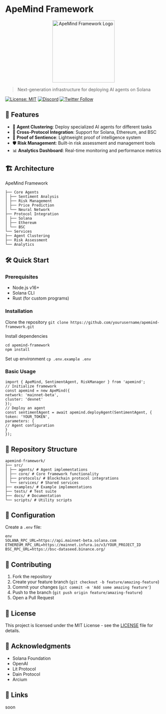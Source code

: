 # ApeMind Framework

<p align="center">
  <img src="assets/apemind-logo.png" alt="ApeMind Framework Logo" width="200"/>
</p>

> Next-generation infrastructure for deploying AI agents on Solana

[![License: MIT](https://img.shields.io/badge/License-MIT-yellow.svg)](https://opensource.org/licenses/MIT)
[![Discord](https://img.shields.io/discord/9tBWMyRZ)]([https://discord.gg/your-invite](https://discord.gg/9tBWMyRZ))
[![Twitter Follow](https://img.shields.io/twitter/follow/apeoutmeme?style=social)](https://twitter.com/apeoutmeme)

## 🚀 Features

- 🤖 **Agent Clustering**: Deploy specialized AI agents for different tasks
- 🔄 **Cross-Protocol Integration**: Support for Solana, Ethereum, and BSC
- 🧠 **Proof of Sentience**: Lightweight proof of intelligence system
- 🛡️ **Risk Management**: Built-in risk assessment and management tools
- 📊 **Analytics Dashboard**: Real-time monitoring and performance metrics

## 🏗️ Architecture
ApeMind Framework
```
├── Core Agents
│ ├── Sentiment Analysis
│ ├── Risk Management
│ ├── Price Prediction
│ └── Neural Network
├── Protocol Integration
│ ├── Solana
│ ├── Ethereum
│ └── BSC
└── Services
├── Agent Clustering
├── Risk Assessment
└── Analytics
```


## 🛠️ Quick Start

### Prerequisites

- Node.js v16+
- Solana CLI
- Rust (for custom programs)

### Installation
Clone the repository
`git clone https://github.com/yourusername/apemind-framework.git`

Install dependencies
```
cd apemind-framework
npm install
```

Set up environment
`cp .env.example .env`

### Basic Usage
```
import { ApeMind, SentimentAgent, RiskManager } from 'apemind';
// Initialize framework
const apemind = new ApeMind({
network: 'mainnet-beta',
cluster: 'devnet'
});
// Deploy an agent
const sentimentAgent = await apemind.deployAgent(SentimentAgent, {
token: 'YOUR_TOKEN',
parameters: {
// Agent configuration
}
});
```

## 📁 Repository Structure
```
apemind-framework/
├── src/
│ ├── agents/ # Agent implementations
│ ├── core/ # Core framework functionality
│ ├── protocols/ # Blockchain protocol integrations
│ └── services/ # Shared services
├── examples/ # Example implementations
├── tests/ # Test suite
├── docs/ # Documentation
└── scripts/ # Utility scripts
```

## 🔧 Configuration

Create a `.env` file:
```
env
SOLANA_RPC_URL=https://api.mainnet-beta.solana.com
ETHEREUM_RPC_URL=https://mainnet.infura.io/v3/YOUR_PROJECT_ID
BSC_RPC_URL=https://bsc-dataseed.binance.org/
```

## 🤝 Contributing

1. Fork the repository
2. Create your feature branch (`git checkout -b feature/amazing-feature`)
3. Commit your changes (`git commit -m 'Add some amazing feature'`)
4. Push to the branch (`git push origin feature/amazing-feature`)
5. Open a Pull Request

## 📄 License

This project is licensed under the MIT License - see the [LICENSE](https://opensource.org/licenses/MIT) file for details.

## 🙏 Acknowledgments

- Solana Foundation
- OpenAI
- Lit Protocol
- Dain Protocol
- Arcium

## 🔗 Links
soon
